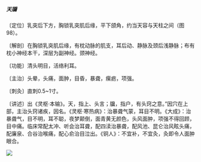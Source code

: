 ##### 天牖

〔定位〕乳突后下方，胸锁乳突肌后缘，平下颌角，约当天容与天柱之间（图98）。

〔解剖〕在胸锁乳突肌后缘，有枕动脉的肌支，耳后动、静脉及颈后浅静脉；布有枕小神经本干，深层为副神经。颈神经。

〔功能〕清头明目，活络利耳。

〔主治〕头晕，头痛，面肿，目昏，暴聋，瘰疬，项强。

〔刺灸〕直刺0.5~1寸。

〔讲述〕出《灵枢·本输》。天，指上、头言；牖，指户，有头窍之意。”因穴在上部，主治头窍诸疾，因名。《灵枢·寒热病》：治暴聋气蒙，耳目不明。《大成》：治暴聋气，目不明，耳不聪，夜梦颠倒，面青黄无颜色，头风面肿，项强不得回顾，目中痛。临床常配太冲、听会治耳聋，配四渎治暴聋，配风池、昆仑治风眩头痛，配廉泉、合谷治喉痛，配心俞治目泣出。《铜人》：不宜补，不宜灸，灸即令人面肿眼合。

![](img/图98.jpg)
